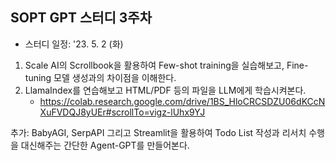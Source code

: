 ## SOPT GPT 스터디 3주차
* 스터디 일정: '23. 5. 2 (화)
1. Scale AI의 Scrollbook을 활용하여 Few-shot training을 실습해보고, Fine-tuning 모델 생성과의 차이점을 이해한다.
2. LlamaIndex를 연습해보고 HTML/PDF 등의 파일을 LLM에게 학습시켜본다.
   * https://colab.research.google.com/drive/1BS_HloCRCSDZU06dKCcNXuFVDQJ8yUEr#scrollTo=vigz-lUhx9YJ

추가: BabyAGI, SerpAPI 그리고 Streamlit을 활용하여 Todo List 작성과 리서치 수행을 대신해주는 간단한 Agent-GPT를 만들어본다.